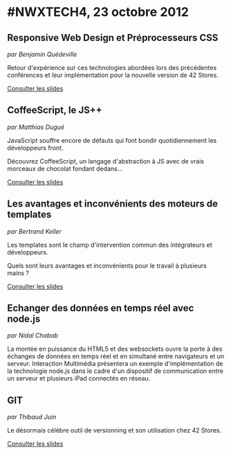 # #NWXTECH4, 23 octobre 2012

## Responsive Web Design et Préprocesseurs CSS

*par Benjamin Quédeville*

Retour d'expérience sur ces technologies abordées lors des précédentes conférences et leur implémentation pour la nouvelle version de 42 Stores.

[Consulter les slides](http://fr.slideshare.net/nwx/responsive-web-design-et-prprocesseurs-css-par-benjamin-qudeville)

## CoffeeScript, le JS++

*par Matthias Dugué*

JavaScript souffre encore de défauts qui font bondir quotidiennement les développeurs front.

Découvrez CoffeeScript, un langage d'abstraction à JS avec de vrais morceaux de chocolat fondant dedans...

[Consulter les slides](http://talks.m4dz.net/take_a_sip_of_coffeescript.html)

## Les avantages et inconvénients des moteurs de templates

*par Bertrand Keller*

Les templates sont le champ d'intervention commun des intégrateurs et développeurs.

Quels sont leurs avantages et inconvénients pour le travail à plusieurs mains ?

[Consulter les slides](http://bertrandkeller.github.io/conference-moteurs-templating/)

## Echanger des données en temps réel avec node.js

*par Nidal Chabab*

La montée en puissance du HTML5 et des websockets ouvre la porte à des échanges de données en temps réel et en simultané entre navigateurs et un serveur. Interaction Multimédia présentera un exemple d'implémentation de la technologie node.js dans le cadre d'un dispositif de communication entre un serveur et plusieurs iPad connectés en réseau.

## GIT

*par Thibaud Juin*

Le désormais célèbre outil de versionning et son utilisation chez 42 Stores.

[Consulter les slides](http://fr.slideshare.net/nwx/git-par-thibaud-juin)